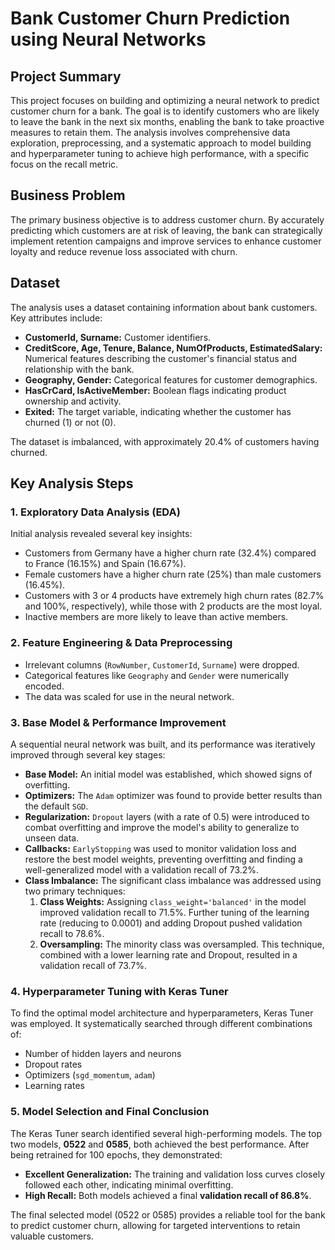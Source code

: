 # Bank Customer Churn Prediction using Neural Networks

## Project Summary

This project focuses on building and optimizing a neural network to predict customer churn for a bank. The goal is to identify customers who are likely to leave the bank in the next six months, enabling the bank to take proactive measures to retain them. The analysis involves comprehensive data exploration, preprocessing, and a systematic approach to model building and hyperparameter tuning to achieve high performance, with a specific focus on the recall metric.

## Business Problem

The primary business objective is to address customer churn. By accurately predicting which customers are at risk of leaving, the bank can strategically implement retention campaigns and improve services to enhance customer loyalty and reduce revenue loss associated with churn.

## Dataset

The analysis uses a dataset containing information about bank customers. Key attributes include:

-   **CustomerId, Surname:** Customer identifiers.
-   **CreditScore, Age, Tenure, Balance, NumOfProducts, EstimatedSalary:** Numerical features describing the customer's financial status and relationship with the bank.
-   **Geography, Gender:** Categorical features for customer demographics.
-   **HasCrCard, IsActiveMember:** Boolean flags indicating product ownership and activity.
-   **Exited:** The target variable, indicating whether the customer has churned (1) or not (0).

The dataset is imbalanced, with approximately 20.4% of customers having churned.

## Key Analysis Steps

### 1. Exploratory Data Analysis (EDA)

Initial analysis revealed several key insights:
-   Customers from Germany have a higher churn rate (32.4%) compared to France (16.15%) and Spain (16.67%).
-   Female customers have a higher churn rate (25%) than male customers (16.45%).
-   Customers with 3 or 4 products have extremely high churn rates (82.7% and 100%, respectively), while those with 2 products are the most loyal.
-   Inactive members are more likely to leave than active members.

### 2. Feature Engineering & Data Preprocessing

-   Irrelevant columns (`RowNumber`, `CustomerId`, `Surname`) were dropped.
-   Categorical features like `Geography` and `Gender` were numerically encoded.
-   The data was scaled for use in the neural network.

### 3. Base Model & Performance Improvement

A sequential neural network was built, and its performance was iteratively improved through several key stages:

-   **Base Model:** An initial model was established, which showed signs of overfitting.
-   **Optimizers:** The `Adam` optimizer was found to provide better results than the default `SGD`.
-   **Regularization:** `Dropout` layers (with a rate of 0.5) were introduced to combat overfitting and improve the model's ability to generalize to unseen data.
-   **Callbacks:** `EarlyStopping` was used to monitor validation loss and restore the best model weights, preventing overfitting and finding a well-generalized model with a validation recall of 73.2%.
-   **Class Imbalance:** The significant class imbalance was addressed using two primary techniques:
    1.  **Class Weights:** Assigning `class_weight='balanced'` in the model improved validation recall to 71.5%. Further tuning of the learning rate (reducing to 0.0001) and adding Dropout pushed validation recall to 78.6%.
    2.  **Oversampling:** The minority class was oversampled. This technique, combined with a lower learning rate and Dropout, resulted in a validation recall of 73.7%.

### 4. Hyperparameter Tuning with Keras Tuner

To find the optimal model architecture and hyperparameters, Keras Tuner was employed. It systematically searched through different combinations of:
-   Number of hidden layers and neurons
-   Dropout rates
-   Optimizers (`sgd_momentum`, `adam`)
-   Learning rates

### 5. Model Selection and Final Conclusion

The Keras Tuner search identified several high-performing models. The top two models, **0522** and **0585**, both achieved the best performance. After being retrained for 100 epochs, they demonstrated:

-   **Excellent Generalization:** The training and validation loss curves closely followed each other, indicating minimal overfitting.
-   **High Recall:** Both models achieved a final **validation recall of 86.8%**.

The final selected model (0522 or 0585) provides a reliable tool for the bank to predict customer churn, allowing for targeted interventions to retain valuable customers.

